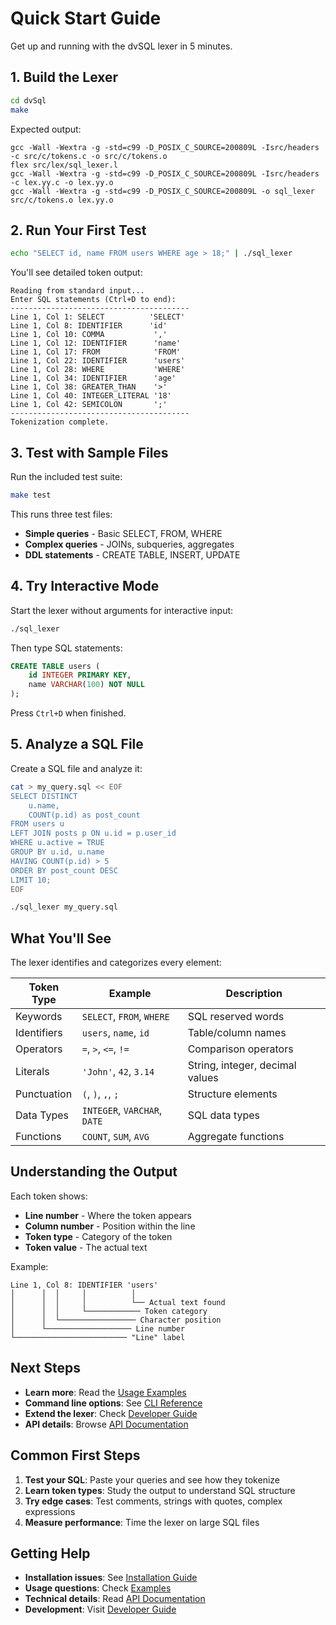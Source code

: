 # Quick Start Guide

Get up and running with the dvSQL lexer in 5 minutes.

## 1. Build the Lexer

```bash
cd dvSql
make
```

Expected output:
```
gcc -Wall -Wextra -g -std=c99 -D_POSIX_C_SOURCE=200809L -Isrc/headers -c src/c/tokens.c -o src/c/tokens.o
flex src/lex/sql_lexer.l
gcc -Wall -Wextra -g -std=c99 -D_POSIX_C_SOURCE=200809L -Isrc/headers -c lex.yy.c -o lex.yy.o
gcc -Wall -Wextra -g -std=c99 -D_POSIX_C_SOURCE=200809L -o sql_lexer src/c/tokens.o lex.yy.o
```

## 2. Run Your First Test

```bash
echo "SELECT id, name FROM users WHERE age > 18;" | ./sql_lexer
```

You'll see detailed token output:
```
Reading from standard input...
Enter SQL statements (Ctrl+D to end):
----------------------------------------
Line 1, Col 1: SELECT          'SELECT'
Line 1, Col 8: IDENTIFIER      'id'
Line 1, Col 10: COMMA           ','
Line 1, Col 12: IDENTIFIER      'name'
Line 1, Col 17: FROM            'FROM'
Line 1, Col 22: IDENTIFIER      'users'
Line 1, Col 28: WHERE           'WHERE'
Line 1, Col 34: IDENTIFIER      'age'
Line 1, Col 38: GREATER_THAN    '>'
Line 1, Col 40: INTEGER_LITERAL '18'
Line 1, Col 42: SEMICOLON       ';'
----------------------------------------
Tokenization complete.
```

## 3. Test with Sample Files

Run the included test suite:

```bash
make test
```

This runs three test files:
- **Simple queries** - Basic SELECT, FROM, WHERE
- **Complex queries** - JOINs, subqueries, aggregates
- **DDL statements** - CREATE TABLE, INSERT, UPDATE

## 4. Try Interactive Mode

Start the lexer without arguments for interactive input:

```bash
./sql_lexer
```

Then type SQL statements:
```sql
CREATE TABLE users (
    id INTEGER PRIMARY KEY,
    name VARCHAR(100) NOT NULL
);
```

Press `Ctrl+D` when finished.

## 5. Analyze a SQL File

Create a SQL file and analyze it:

```bash
cat > my_query.sql << EOF
SELECT DISTINCT 
    u.name,
    COUNT(p.id) as post_count
FROM users u
LEFT JOIN posts p ON u.id = p.user_id
WHERE u.active = TRUE
GROUP BY u.id, u.name
HAVING COUNT(p.id) > 5
ORDER BY post_count DESC
LIMIT 10;
EOF

./sql_lexer my_query.sql
```

## What You'll See

The lexer identifies and categorizes every element:

| Token Type | Example | Description |
|------------|---------|-------------|
| Keywords | `SELECT`, `FROM`, `WHERE` | SQL reserved words |
| Identifiers | `users`, `name`, `id` | Table/column names |
| Operators | `=`, `>`, `<=`, `!=` | Comparison operators |
| Literals | `'John'`, `42`, `3.14` | String, integer, decimal values |
| Punctuation | `(`, `)`, `,`, `;` | Structure elements |
| Data Types | `INTEGER`, `VARCHAR`, `DATE` | SQL data types |
| Functions | `COUNT`, `SUM`, `AVG` | Aggregate functions |

## Understanding the Output

Each token shows:
- **Line number** - Where the token appears
- **Column number** - Position within the line  
- **Token type** - Category of the token
- **Token value** - The actual text

Example:
```
Line 1, Col 8: IDENTIFIER 'users'
│      │  │     │          │
│      │  │     │          └── Actual text found
│      │  │     └──────────── Token category
│      │  └───────────────── Character position
│      └─────────────────── Line number
└───────────────────────── "Line" label
```

## Next Steps

- **Learn more**: Read the [Usage Examples](examples.md)
- **Command line options**: See [CLI Reference](cli.md)  
- **Extend the lexer**: Check [Developer Guide](../developer-guide/extending.md)
- **API details**: Browse [API Documentation](../api/tokens.md)

## Common First Steps

1. **Test your SQL**: Paste your queries and see how they tokenize
2. **Learn token types**: Study the output to understand SQL structure
3. **Try edge cases**: Test comments, strings with quotes, complex expressions
4. **Measure performance**: Time the lexer on large SQL files

## Getting Help

- **Installation issues**: See [Installation Guide](installation.md)
- **Usage questions**: Check [Examples](examples.md)
- **Technical details**: Read [API Documentation](../api/)
- **Development**: Visit [Developer Guide](../developer-guide/)